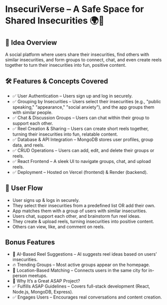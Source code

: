 # InsecuriVerse – A Safe Space for Shared Insecurities 🌍💬
## 🌟 Idea Overview
A social platform where users share their insecurities, find others with similar insecurities, and form groups to connect, chat, and even create reels together to turn their insecurities into fun, positive content.

## 🛠 Features & Concepts Covered
- ✅ User Authentication – Users sign up and log in securely.
- ✅ Grouping by Insecurities – Users select their insecurities (e.g., "public speaking," "appearance," "social anxiety"), and the app groups them with similar people.
- ✅ Chat & Discussion Groups – Users can chat within their group to support each other.
- ✅ Reel Creation & Sharing – Users can create short reels together, turning their insecurities into fun, relatable content.
- ✅ Database & API Integration – MongoDB stores user profiles, group data, and reels.
- ✅ CRUD Operations – Users can add, edit, and delete their groups or reels.
- ✅ React Frontend – A sleek UI to navigate groups, chat, and upload reels.
- ✅ Deployment – Hosted on Vercel (frontend) & Render (backend).

## 📌 User Flow
- User signs up & logs in securely.
- They select their insecurities from a predefined list OR add their own.
- App matches them with a group of users with similar insecurities.
- Users chat, support each other, and brainstorm fun reel ideas.
- They create & upload reels, turning insecurities into positive content.
- Others can view, like, and comment on reels.
## Bonus Features 
- 🎥 AI-Based Reel Suggestions – AI suggests reel ideas based on users’ insecurities.
- 🔥 Trending Groups – Most active groups appear on the homepage.
- 📍 Location-Based Matching – Connects users in the same city for in-person meetups.
- 🚀 Why It’s a Great ASAP Project?
- ✅ Fulfills ASAP Guidelines – Covers full-stack development (React, Node.js, MongoDB, Express).
- ✅ Engages Users – Encourages real conversations and content creation.


